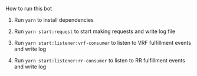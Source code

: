 How to run this bot

1. Run `yarn` to install dependencies

2. Run `yarn start:request` to start making requests and write log file

3. Run `yarn start:listener:vrf-consumer` to listen to VRF fulfillment events and write log

4. Run `yarn start:listener:rr-consumer` to listen to RR fulfillment events and write log

